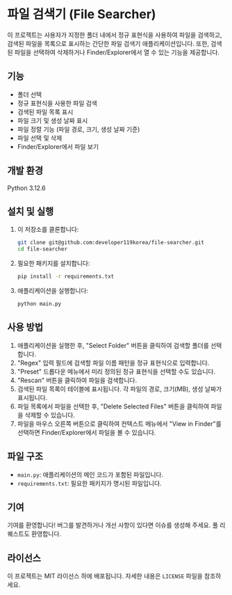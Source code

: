 # 파일 검색기 (File Searcher)

이 프로젝트는 사용자가 지정한 폴더 내에서 정규 표현식을 사용하여 파일을 검색하고, 검색된 파일을 목록으로 표시하는 간단한 파일 검색기 애플리케이션입니다. 또한, 검색된 파일을 선택하여 삭제하거나 Finder/Explorer에서 열 수 있는 기능을 제공합니다.

## 기능

- 폴더 선택
- 정규 표현식을 사용한 파일 검색
- 검색된 파일 목록 표시
- 파일 크기 및 생성 날짜 표시
- 파일 정렬 기능 (파일 경로, 크기, 생성 날짜 기준)
- 파일 선택 및 삭제
- Finder/Explorer에서 파일 보기

## 개발 환경

Python 3.12.6

## 설치 및 실행

1. 이 저장소를 클론합니다:

   ```bash
   git clone git@github.com:developer119korea/file-searcher.git
   cd file-searcher
   ```

2. 필요한 패키지를 설치합니다:

   ```bash
   pip install -r requirements.txt
   ```

3. 애플리케이션을 실행합니다:

   ```bash
   python main.py
   ```

## 사용 방법

1. 애플리케이션을 실행한 후, "Select Folder" 버튼을 클릭하여 검색할 폴더를 선택합니다.
2. "Regex" 입력 필드에 검색할 파일 이름 패턴을 정규 표현식으로 입력합니다.
3. "Preset" 드롭다운 메뉴에서 미리 정의된 정규 표현식을 선택할 수도 있습니다.
4. "Rescan" 버튼을 클릭하여 파일을 검색합니다.
5. 검색된 파일 목록이 테이블에 표시됩니다. 각 파일의 경로, 크기(MB), 생성 날짜가 표시됩니다.
6. 파일 목록에서 파일을 선택한 후, "Delete Selected Files" 버튼을 클릭하여 파일을 삭제할 수 있습니다.
7. 파일을 마우스 오른쪽 버튼으로 클릭하여 컨텍스트 메뉴에서 "View in Finder"를 선택하면 Finder/Explorer에서 파일을 볼 수 있습니다.

## 파일 구조

- `main.py`: 애플리케이션의 메인 코드가 포함된 파일입니다.
- `requirements.txt`: 필요한 패키지가 명시된 파일입니다.

## 기여

기여를 환영합니다! 버그를 발견하거나 개선 사항이 있다면 이슈를 생성해 주세요. 풀 리퀘스트도 환영합니다.

## 라이선스

이 프로젝트는 MIT 라이선스 하에 배포됩니다. 자세한 내용은 `LICENSE` 파일을 참조하세요.
